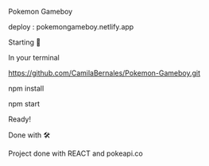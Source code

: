 Pokemon Gameboy 

deploy : pokemongameboy.netlify.app


Starting 🚀

In your terminal

https://github.com/CamilaBernales/Pokemon-Gameboy.git

npm install

npm start

Ready!

Done with 🛠️

Project done with REACT and pokeapi.co
